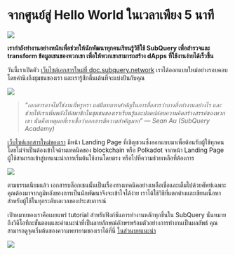 # จากศูนย์สู่ Hello World ในเวลาเพียง 5 นาที

![](https://miro.medium.com/max/1400/1*g51P_PPoseNqEfCBgvpXXA.png)

**เรากำลังทำงานอย่างหนักเพื่อช่วยให้นักพัฒนาทุกคนเรียนรู้วิธีใช้ SubQuery เพื่อสำรวจและ transform ข้อมูลเชนของพวกเขา เพื่อให้พวกเขาสามารถสร้าง dApps ที่ใช้งานง่ายได้เร็วขึ้น**

วันนี้เราเปิดตัว [เว็บไซต์เอกสารใหม่ที่ doc.subquery.network](https://doc.subquery.network/) เราได้ออกแบบใหม่อย่างรอบคอบโดยคำนึงถึงชุมชนของเรา และเรารู้สึกตื่นเต้นที่จะแบ่งปันกับคุณ

![](https://miro.medium.com/max/1200/1*snyFSjyQ9q116bmIcaVfsQ.gif)

> _“_เอกสารอาจไม่ใช่งานที่หรูหรา แต่มีบทบาทสำคัญในการสื่อสารว่าบางสิ่งทำงานอย่างไร และช่วยให้เราเพิ่มพลังให้สมาชิกในชุมชนของเราเรียนรู้และปลดปล่อยความคิดสร้างสรรค์ของพวกเขา นั่นคือเหตุผลที่เราเชื่อว่าเอกสารมีความสำคัญมาก_” — Sean Au (SubQuery Academy)_

[เว็บไซต์เอกสารใหม่ของเรา](https://doc.subquery.network/) มีหน้า Landing Page ที่เชิญชวนซึ่งออกแบบมาเพื่อต้อนรับผู้ใช้ทุกคน โดยไม่จำเป็นต้องเข้าใจด้านเทคนิคของ blockchain หรือ Polkadot จากหน้า Landing Page ผู้ใช้สามารถเข้าสู่บทแนะนำการเริ่มต้นใช้งานโดยตรง หรือไปที่ความช่วยเหลือที่ต้องการ


![](https://miro.medium.com/max/1400/1*obZau98aya3Ohtc43DAuEw.png)

ตามธรรมเนียมแล้ว เอกสารบล็อกเชนนั้นเป็นเรื่องทางเทคนิคอย่างเหลือเชื่อและเต็มไปด้วยศัพท์เฉพาะ คุณต้องมาจากภูมิหลังของการเป็นนักพัฒนาจึงจะเข้าใจได้ง่าย เราได้ใช้วิธีที่แตกต่างและเขียนเนื้อหาสำหรับผู้ใช้ในทุกระดับเลเวลของประสบการณ์

เป้าหมายของเราคือเผยแพร่ tutorial สำหรับฟังก์ชันการทำงานหลักทุกชิ้นใน SubQuery นั่นหมายถึงวิดีโอทีละขั้นตอนและคำแนะนำที่เป็นลายลักษณ์อักษรพร้อมตัวอย่างการทำงานเป็นผลลัพธ์ คุณสามารถดูจุดเริ่มต้นของความพยายามของเราได้ที่นี่ [ในส่วนบทแนะนำ](https://doc.subquery.network/tutorials_examples/howto.html)

![](https://miro.medium.com/max/1200/1*nxy4aDTaQ0EMGudm0QW09g.gif)